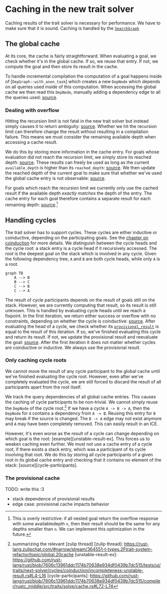 # Caching in the new trait solver

Caching results of the trait solver is necessary for performance.
We have to make sure that it is sound. Caching is handled by the
[`SearchGraph`]

[`SearchGraph`]: https://github.com/rust-lang/rust/blob/7606c13961ddc1174b70638e934df0439b7dc515/compiler/rustc_trait_selection/src/solve/search_graph.rs#L102-L117

## The global cache

At its core, the cache is fairly straightforward. When evaluating a goal, we
check whether it's in the global cache. If so, we reuse that entry. If not, we
compute the goal and then store its result in the cache.

To handle incremental compilation the computation of a goal happens inside of
[`DepGraph::with_anon_task`] which creates a new `DepNode` which depends on all queries
used inside of this computation. When accessing the global cache we then read this
`DepNode`, manually adding a dependency edge to all the queries used: [source][wdn].

### Dealing with overflow

Hitting the recursion limit is not fatal in the new trait solver but instead simply
causes it to return ambiguity: [source][overflow]. Whether we hit the recursion limit
can therefore change the result without resulting in a compilation failure. This
means we must consider the remaining available depth when accessing a cache result.

We do this by storing more information in the cache entry. For goals whose evaluation
did not reach the recursion limit, we simply store its reached depth: [source][req-depth].
These results can freely be used as long as the current `available_depth` is higher than
its `reached_depth`: [source][req-depth-ck]. We then update the reached depth of the
current goal to make sure that whether we've used the global cache entry is not
observable: [source][update-depth].

For goals which reach the recursion limit we currently only use the cached result if the
available depth *exactly matches* the depth of the entry. The cache entry for each goal
therefore contains a separate result for each remaining depth: [source][rem-depth].[^1]

## Handling cycles

The trait solver has to support cycles. These cycles are either inductive or coinductive,
depending on the participating goals. See the [chapter on coinduction] for more details.
We distinguish between the cycle heads and the cycle root: a stack entry is a
cycle head if it recursively accessed. The *root* is the deepest goal on the stack which
is involved in any cycle. Given the following dependency tree, `A` and `B` are both cycle
heads, while only `A` is a root.

```mermaid
graph TB
    A --> B
    B --> C
    C --> B
    C --> A
```

The result of cycle participants depends on the result of goals still on the stack.
However, we are currently computing that result, so its result is still unknown. This is
handled by evaluating cycle heads until we reach a fixpoint. In the first iteration, we
return either success or overflow with no constraints, depending on whether the cycle is
coinductive: [source][initial-prov-result]. After evaluating the head of a cycle, we
check whether its [`provisional_result`] is equal to the result of this iteration. If so,
we've finished evaluating this cycle and return its result. If not, we update the provisional
result and reevaluate the goal: [source][fixpoint]. After the first iteration it does not
matter whether cycles are coinductive or inductive. We always use the provisional result.

### Only caching cycle roots

We cannot move the result of any cycle participant to the global cache until we've
finished evaluating the cycle root. However, even after we've completely evaluated the
cycle, we are still forced to discard the result of all participants apart from the root
itself.

We track the query dependencies of all global cache entries. This causes the caching of
cycle participants to be non-trivial. We cannot simply reuse the `DepNode` of the cycle
root.[^2] If we have a cycle `A -> B -> A`, then the `DepNode` for `A` contains a dependency
from `A -> B`. Reusing this entry for `B` may break if the source is changed. The `B -> A`
edge may not exist anymore and `A` may have been completely removed. This can easily result
in an ICE.

However, it's even worse as the result of a cycle can change depending on which goal is
the root: [example][unstable-result-ex]. This forces us to weaken caching even further.
We must not use a cache entry of a cycle root, if there exists a stack entry, which was
a participant of its cycle involving that root. We do this by storing all cycle participants
of a given root in its global cache entry and checking that it contains no element of the
stack: [source][cycle-participants].

### The provisional cache

TODO: write this :3

- stack dependence of provisional results
- edge case: provisional cache impacts behavior


[`with_anon_task`]: https://github.com/rust-lang/rust/blob/7606c13961ddc1174b70638e934df0439b7dc515/compiler/rustc_trait_selection/src/solve/search_graph.rs#L391
[wdn]: https://github.com/rust-lang/rust/blob/7606c13961ddc1174b70638e934df0439b7dc515/compiler/rustc_middle/src/traits/solve/cache.rs#L78
[overflow]: https://github.com/rust-lang/rust/blob/7606c13961ddc1174b70638e934df0439b7dc515/compiler/rustc_trait_selection/src/solve/search_graph.rs#L276
[req-depth]: https://github.com/rust-lang/rust/blob/7606c13961ddc1174b70638e934df0439b7dc515/compiler/rustc_middle/src/traits/solve/cache.rs#L102
[req-depth-ck]: https://github.com/rust-lang/rust/blob/7606c13961ddc1174b70638e934df0439b7dc515/compiler/rustc_middle/src/traits/solve/cache.rs#L76-L86
[update-depth]: https://github.com/rust-lang/rust/blob/7606c13961ddc1174b70638e934df0439b7dc515/compiler/rustc_trait_selection/src/solve/search_graph.rs#L308
[rem-depth]: https://github.com/rust-lang/rust/blob/7606c13961ddc1174b70638e934df0439b7dc515/compiler/rustc_middle/src/traits/solve/cache.rs#L124
[^1]: This is overly restrictive: if all nested goal return the overflow response with some
availabledepth `n`, then their result should be the same for any depths smaller than `n`.
We can implement this optimization in the future.

[chapter on coinduction]: ./coinduction.md
[`provisional_result`]: https://github.com/rust-lang/rust/blob/7606c13961ddc1174b70638e934df0439b7dc515/compiler/rustc_trait_selection/src/solve/search_graph.rs#L57
[initial-prov-result]: https://github.com/rust-lang/rust/blob/7606c13961ddc1174b70638e934df0439b7dc515/compiler/rustc_trait_selection/src/solve/search_graph.rs#L366-L370
[fixpoint]: https://github.com/rust-lang/rust/blob/7606c13961ddc1174b70638e934df0439b7dc515/compiler/rustc_trait_selection/src/solve/search_graph.rs#L425-L446
[^2]: summarizing the relevant [zulip thread]
[zulip thread]: https://rust-lang.zulipchat.com/#narrow/stream/364551-t-types.2Ftrait-system-refactor/topic/global.20cache
[unstable-result-ex]: https://github.com/rust-lang/rust/blob/7606c13961ddc1174b70638e934df0439b7dc515/tests/ui/traits/next-solver/cycles/coinduction/incompleteness-unstable-result.rs#L4-L16
[cycle-participants]: https://github.com/rust-lang/rust/blob/7606c13961ddc1174b70638e934df0439b7dc515/compiler/rustc_middle/src/traits/solve/cache.rs#L72-L74